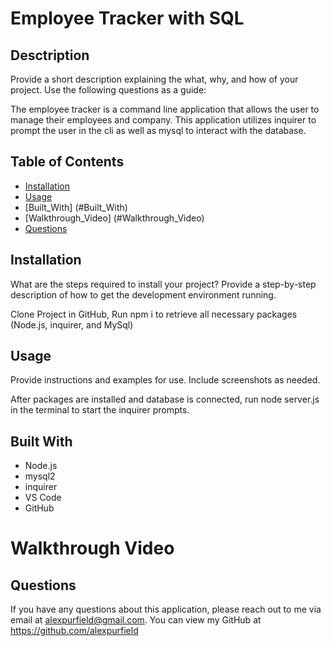 # Employee Tracker with SQL

  

  ## Desctription
  Provide a short description explaining the what, why, and how of your project. Use the following questions as a guide:

  The employee tracker is a command line application that allows the user to manage their employees and company. This application utilizes inquirer to prompt the user in the cli as well as mysql to interact with the database.

  ## Table of Contents
  * [Installation](#Installation)
  * [Usage](#Usage)
  * [Built_With] (#Built_With)
  * [Walkthrough_Video] (#Walkthrough_Video)
  * [Questions](#Questions)

  ## Installation
  What are the steps required to install your project? Provide a step-by-step description of how to get the development environment running.

  Clone Project in GitHub, Run npm i to retrieve all necessary packages (Node.js, inquirer, and MySql)

  ## Usage
  Provide instructions and examples for use. Include screenshots as needed.

  After packages are installed and database is connected, run node server.js in the terminal to start the inquirer prompts.

  ## Built With
  * Node.js
  * mysql2
  * inquirer
  * VS Code
  * GitHub

  # Walkthrough Video



  ## Questions

  If you have any questions about this application, please reach out to me via email at alexpurfield@gmail.com. You can view my GitHub at https://github.com/alexpurfield


